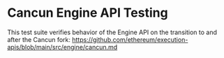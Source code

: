 # Cancun Engine API Testing

This test suite verifies behavior of the Engine API on the transition to and after the Cancun fork:
https://github.com/ethereum/execution-apis/blob/main/src/engine/cancun.md

